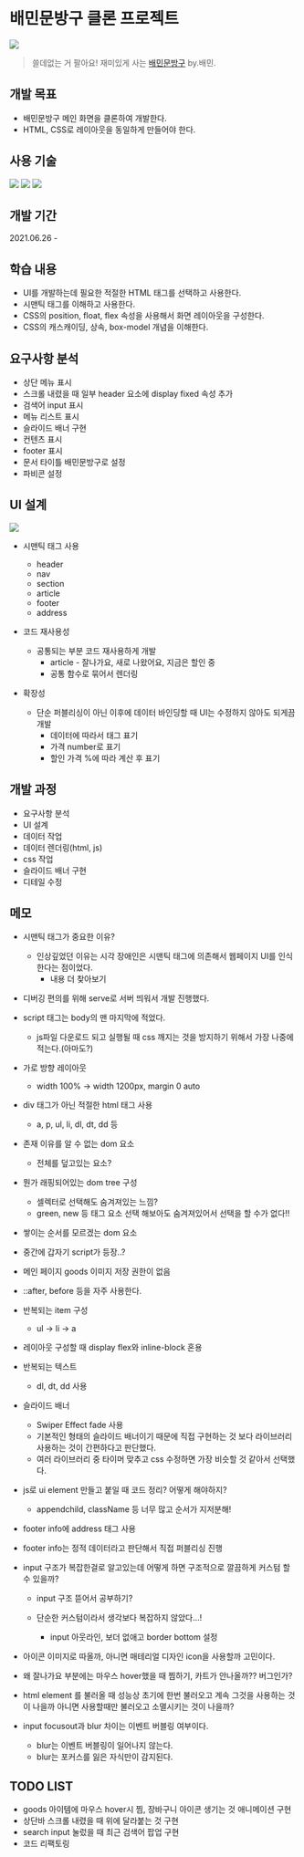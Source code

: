 # 배민문방구 클론 프로젝트



<img src="https://store.baemin.com/data/skin/front/udweb_C/img/banner/7d4c23c41296ae46ffff9e8da1350b37_56349.png" />



> 쓸데없는 거 팔아요! 재미있게 사는 [배민문방구](store.baemin.com ) by.배민.





## 개발 목표

* 배민문방구 메인 화면을 클론하여 개발한다.
* HTML, CSS로 레이아웃을 동일하게 만들어야 한다. 





## 사용 기술

<img src="https://img.shields.io/badge/-HTML-%23E34F26?style=flat-square&logo=HTML5&logoColor=white"/> <img src="https://img.shields.io/badge/-CSS-%231572B6?style=flat-square&logo=css3&logoColor=white"/> <img src="https://img.shields.io/badge/-javascript-%23F7DF1E?style=flat-square&logo=javascript&logoColor=black"/>





## 개발 기간

2021.06.26 - 





## 학습 내용

* UI를 개발하는데 필요한 적절한 HTML 태그를 선택하고 사용한다.
* 시맨틱 태그를 이해하고 사용한다.
* CSS의 position, float, flex 속성을 사용해서 화면 레이아웃을 구성한다.
* CSS의 캐스캐이딩, 상속, box-model 개념을 이해한다.





## 요구사항 분석

* 상단 메뉴 표시
* 스크롤 내렸을 때 일부 header 요소에 display fixed 속성 추가
* 검색어 input 표시
* 메뉴 리스트 표시
* 슬라이드 배너 구현
* 컨텐츠 표시
* footer 표시
* 문서 타이틀 배민문방구로 설정
* 파비콘 설정





## UI 설계

<img src="https://github.com/chaeeun037/store-baemin-clone/edit/main/UI%EC%84%A4%EA%B3%84.png" />

* 시맨틱 태그 사용

  * header
  * nav
  * section
  * article
  * footer
  * address



* 코드 재사용성
  * 공통되는 부분 코드 재사용하게 개발
    * article - 잘나가요, 새로 나왔어요, 지금은 할인 중
    * 공통 함수로 묶어서 렌더링



* 확장성
  * 단순 퍼블리싱이 아닌 이후에 데이터 바인딩할 때 UI는 수정하지 않아도 되게끔 개발
    * 데이터에 따라서 태그 표기
    * 가격 number로 표기
    * 할인 가격 %에 따라 계산 후 표기





## 개발 과정

* 요구사항 분석
* UI 설계
* 데이터 작업
* 데이터 렌더링(html, js)
* css 작업
* 슬라이드 배너 구현
* 디테일 수정





## 메모

* 시맨틱 태그가 중요한 이유?
  * 인상깊었던 이유는 시각 장애인은 시맨틱 태그에 의존해서 웹페이지 UI를 인식한다는 점이었다.
    * 내용 더 찾아보기



* 디버깅 편의를 위해 serve로 서버 띄워서 개발 진행했다.

* script 태그는 body의 맨 마지막에 적었다.

  * js파일 다운로드 되고 실행될 때 css 깨지는 것을 방지하기 위해서 가장 나중에 적는다.(아마도?)

  

* 가로 방향 레이아웃
  * width 100% -> width 1200px, margin 0 auto



* div 태그가 아닌 적절한 html 태그 사용
  * a, p, ul, li, dl, dt, dd 등



* 존재 이유를 알 수 없는 dom 요소

  * 전체를 덮고있는 요소?

  

* 뭔가 래핑되어있는 dom tree 구성

  * 셀렉터로 선택해도 숨겨져있는 느낌?
  * green, new 등 태그 요소 선택 해보아도 숨겨져있어서 선택을 할 수가 없다!!



* 쌓이는 순서를 모르겠는 dom 요소

* 중간에 갑자기 script가 등장..?

* 메인 페이지 goods 이미지 저장 권한이 없음

* ::after, before 등을 자주 사용한다.

  

* 반복되는 item 구성
  * ul -> li -> a



* 레이아웃 구성할 때 display flex와 inline-block 혼용



* 반복되는 텍스트

  * dl, dt, dd 사용

  

* 슬라이드 배너
  * Swiper  Effect fade 사용
  * 기본적인 형태의 슬라이드 배너이기 때문에 직접 구현하는 것 보다 라이브러리 사용하는 것이 간편하다고 판단했다.
  * 여러 라이브러리 중 타이머 맞추고 css 수정하면 가장 비슷할 것 같아서 선택했다.



* js로 ui element 만들고 붙일 때 코드 정리? 어떻게 해야하지?

  * appendchild, className 등 너무 많고 순서가 지저분해!

  

* footer info에 address 태그 사용

* footer info는 정적 데이터라고 판단해서 직접 퍼블리싱 진행



* input 구조가 복잡한걸로 알고있는데 어떻게 하면 구조적으로 깔끔하게 커스텀 할 수 있을까?

  * input 구조 뜯어서 공부하기?

  * 단순한 커스텀이라서 생각보다 복잡하지 않았다...!

    * input 아웃라인, 보더 없애고 border bottom 설정 

    

* 아이콘 이미지로 따올까, 아니면 매테리얼 디자인 icon을 사용할까 고민이다.



* 왜 잘나가요 부분에는 마우스 hover했을 때 찜하기, 카트가 안나올까?? 버그인가?

* html element 를 불러올 때 성능상 초기에 한번 불러오고 계속 그것을 사용하는 것이 나을까 아니면 사용할때만 불러오고 소멸시키는 것이 나을까?
* input focusout과 blur 차이는 이벤트 버블링 여부이다.
  * blur는 이벤트 버블링이 일어나지 않는다.
  * blur는 포커스를 잃은 자식만이 감지된다.

## TODO LIST

* goods 아이템에 마우스 hover시 찜, 장바구니 아이콘 생기는 것 애니메이션 구현
* 상단바 스크롤 내렸을 때 위에 달라붙는 것 구현
* search input 눌렀을 때 최근 검색어 팝업 구현
* 코드 리팩토링

